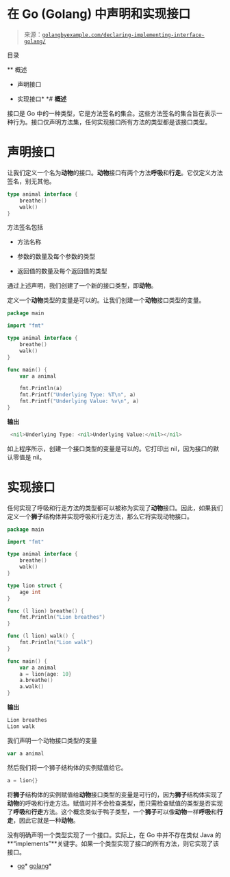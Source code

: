 <!--yml

分类: 未分类

日期：2024-10-13 06:22:26

-->

# 在 Go (Golang) 中声明和实现接口

> 来源：[`golangbyexample.com/declaring-implementing-interface-golang/`](https://golangbyexample.com/declaring-implementing-interface-golang/)

目录

**   概述

+   声明接口

+   实现接口*  *# **概述**

接口是 Go 中的一种类型，它是方法签名的集合。这些方法签名的集合旨在表示一种行为。接口仅声明方法集，任何实现接口所有方法的类型都是该接口类型。

# **声明接口**

让我们定义一个名为**动物**的接口。**动物**接口有两个方法**呼吸**和**行走**。它仅定义方法签名，别无其他。

```go
type animal interface {
    breathe()
    walk()
}
```

方法签名包括

+   方法名称

+   参数的数量及每个参数的类型

+   返回值的数量及每个返回值的类型

通过上述声明，我们创建了一个新的接口类型，即**动物**。

定义一个**动物**类型的变量是可以的。让我们创建一个**动物**接口类型的变量。

```go
package main

import "fmt"

type animal interface {
	breathe()
	walk()
}

func main() {
	var a animal

	fmt.Println(a)
	fmt.Printf("Underlying Type: %T\n", a)
	fmt.Printf("Underlying Value: %v\n", a)
}
```

**输出**

```go
 <nil>Underlying Type: <nil>Underlying Value:</nil></nil> 
```

如上程序所示，创建一个接口类型的变量是可以的。它打印出 nil，因为接口的默认零值是 nil。

# **实现接口**

任何实现了呼吸和行走方法的类型都可以被称为实现了**动物**接口。因此，如果我们定义一个**狮子**结构体并实现呼吸和行走方法，那么它将实现动物接口。

```go
package main

import "fmt"

type animal interface {
    breathe()
    walk()
}

type lion struct {
    age int
}

func (l lion) breathe() {
    fmt.Println("Lion breathes")
}

func (l lion) walk() {
    fmt.Println("Lion walk")
}

func main() {
    var a animal
    a = lion{age: 10}
    a.breathe()
    a.walk()
}
```

**输出**

```go
Lion breathes
Lion walk
```

我们声明一个动物接口类型的变量

```go
var a animal
```

然后我们将一个狮子结构体的实例赋值给它。

```go
a = lion{}
```

将**狮子**结构体的实例赋值给**动物**接口类型的变量是可行的，因为**狮子**结构体实现了**动物**的呼吸和行走方法。赋值时并不会检查类型，而只需检查赋值的类型是否实现了**呼吸**和**行走**方法。这个概念类似于鸭子类型，一个**狮子**可以像**动物**一样**呼吸**和**行走**，因此它就是一种**动物**。

没有明确声明一个类型实现了一个接口。实际上，在 Go 中并不存在类似 Java 的**“implements”**关键字。如果一个类型实现了接口的所有方法，则它实现了该接口。

+   [go](https://golangbyexample.com/tag/go/)*   [golang](https://golangbyexample.com/tag/golang/)*
